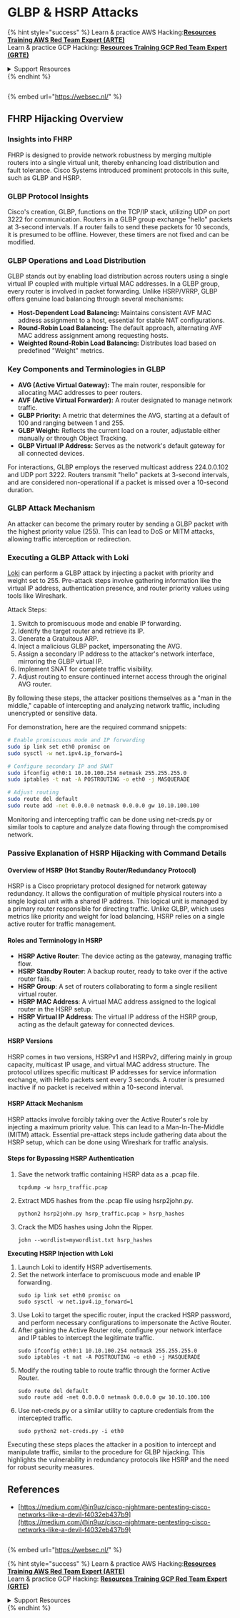 # GLBP & HSRP Attacks

{% hint style="success" %}
Learn & practice AWS Hacking:<img src="/.gitbook/assets/arte.png" alt="" data-size="line">[**Resources Training AWS Red Team Expert (ARTE)**](https://training.khulnasoft.com/courses/arte)<img src="/.gitbook/assets/arte.png" alt="" data-size="line">\
Learn & practice GCP Hacking: <img src="/.gitbook/assets/grte.png" alt="" data-size="line">[**Resources Training GCP Red Team Expert (GRTE)**<img src="/.gitbook/assets/grte.png" alt="" data-size="line">](https://training.khulnasoft.com/courses/grte)

<details>

<summary>Support Resources</summary>

* Check the [**subscription plans**](https://patreon.com/khulnasoft)!
* **Join the** 💬 [**Discord group**](https://discord.gg/hRep4RUj7f) or the [**telegram group**](https://t.me/peass) or **follow** us on **Twitter** 🐦 [**@resources\_live**](https://twitter.com/khulnasoft\_live)**.**
* **Share hacking tricks by submitting PRs to the** [**Resources**](https://github.com/khulnasoft/resources) and [**Resources Cloud**](https://github.com/khulnasoft/resources-cloud) github repos.

</details>
{% endhint %}

<figure><img src="https://pentest.eu/RENDER_WebSec_10fps_21sec_9MB_29042024.gif" alt=""><figcaption></figcaption></figure>

{% embed url="https://websec.nl/" %}


## FHRP Hijacking Overview

### Insights into FHRP
FHRP is designed to provide network robustness by merging multiple routers into a single virtual unit, thereby enhancing load distribution and fault tolerance. Cisco Systems introduced prominent protocols in this suite, such as GLBP and HSRP.

### GLBP Protocol Insights
Cisco's creation, GLBP, functions on the TCP/IP stack, utilizing UDP on port 3222 for communication. Routers in a GLBP group exchange "hello" packets at 3-second intervals. If a router fails to send these packets for 10 seconds, it is presumed to be offline. However, these timers are not fixed and can be modified.

### GLBP Operations and Load Distribution
GLBP stands out by enabling load distribution across routers using a single virtual IP coupled with multiple virtual MAC addresses. In a GLBP group, every router is involved in packet forwarding. Unlike HSRP/VRRP, GLBP offers genuine load balancing through several mechanisms:

- **Host-Dependent Load Balancing:** Maintains consistent AVF MAC address assignment to a host, essential for stable NAT configurations.
- **Round-Robin Load Balancing:** The default approach, alternating AVF MAC address assignment among requesting hosts.
- **Weighted Round-Robin Load Balancing:** Distributes load based on predefined "Weight" metrics.

### Key Components and Terminologies in GLBP
- **AVG (Active Virtual Gateway):** The main router, responsible for allocating MAC addresses to peer routers.
- **AVF (Active Virtual Forwarder):** A router designated to manage network traffic.
- **GLBP Priority:** A metric that determines the AVG, starting at a default of 100 and ranging between 1 and 255.
- **GLBP Weight:** Reflects the current load on a router, adjustable either manually or through Object Tracking.
- **GLBP Virtual IP Address:** Serves as the network's default gateway for all connected devices.

For interactions, GLBP employs the reserved multicast address 224.0.0.102 and UDP port 3222. Routers transmit "hello" packets at 3-second intervals, and are considered non-operational if a packet is missed over a 10-second duration.

### GLBP Attack Mechanism
An attacker can become the primary router by sending a GLBP packet with the highest priority value (255). This can lead to DoS or MITM attacks, allowing traffic interception or redirection.

### Executing a GLBP Attack with Loki
[Loki](https://github.com/raizo62/loki_on_kali) can perform a GLBP attack by injecting a packet with priority and weight set to 255. Pre-attack steps involve gathering information like the virtual IP address, authentication presence, and router priority values using tools like Wireshark.

Attack Steps:
1. Switch to promiscuous mode and enable IP forwarding.
2. Identify the target router and retrieve its IP.
3. Generate a Gratuitous ARP.
4. Inject a malicious GLBP packet, impersonating the AVG.
5. Assign a secondary IP address to the attacker's network interface, mirroring the GLBP virtual IP.
6. Implement SNAT for complete traffic visibility.
7. Adjust routing to ensure continued internet access through the original AVG router.

By following these steps, the attacker positions themselves as a "man in the middle," capable of intercepting and analyzing network traffic, including unencrypted or sensitive data.

For demonstration, here are the required command snippets:

```bash
# Enable promiscuous mode and IP forwarding
sudo ip link set eth0 promisc on
sudo sysctl -w net.ipv4.ip_forward=1

# Configure secondary IP and SNAT
sudo ifconfig eth0:1 10.10.100.254 netmask 255.255.255.0
sudo iptables -t nat -A POSTROUTING -o eth0 -j MASQUERADE

# Adjust routing
sudo route del default
sudo route add -net 0.0.0.0 netmask 0.0.0.0 gw 10.10.100.100
```

Monitoring and intercepting traffic can be done using net-creds.py or similar tools to capture and analyze data flowing through the compromised network.

### Passive Explanation of HSRP Hijacking with Command Details

#### Overview of HSRP (Hot Standby Router/Redundancy Protocol)
HSRP is a Cisco proprietary protocol designed for network gateway redundancy. It allows the configuration of multiple physical routers into a single logical unit with a shared IP address. This logical unit is managed by a primary router responsible for directing traffic. Unlike GLBP, which uses metrics like priority and weight for load balancing, HSRP relies on a single active router for traffic management.

#### Roles and Terminology in HSRP
- **HSRP Active Router**: The device acting as the gateway, managing traffic flow.
- **HSRP Standby Router**: A backup router, ready to take over if the active router fails.
- **HSRP Group**: A set of routers collaborating to form a single resilient virtual router.
- **HSRP MAC Address**: A virtual MAC address assigned to the logical router in the HSRP setup.
- **HSRP Virtual IP Address**: The virtual IP address of the HSRP group, acting as the default gateway for connected devices.

#### HSRP Versions
HSRP comes in two versions, HSRPv1 and HSRPv2, differing mainly in group capacity, multicast IP usage, and virtual MAC address structure. The protocol utilizes specific multicast IP addresses for service information exchange, with Hello packets sent every 3 seconds. A router is presumed inactive if no packet is received within a 10-second interval.

#### HSRP Attack Mechanism
HSRP attacks involve forcibly taking over the Active Router's role by injecting a maximum priority value. This can lead to a Man-In-The-Middle (MITM) attack. Essential pre-attack steps include gathering data about the HSRP setup, which can be done using Wireshark for traffic analysis.

#### Steps for Bypassing HSRP Authentication
1. Save the network traffic containing HSRP data as a .pcap file.
   ```shell
   tcpdump -w hsrp_traffic.pcap
   ```
2. Extract MD5 hashes from the .pcap file using hsrp2john.py.
    ```shell
    python2 hsrp2john.py hsrp_traffic.pcap > hsrp_hashes
    ```
3. Crack the MD5 hashes using John the Ripper.
    ```shell
    john --wordlist=mywordlist.txt hsrp_hashes
    ```

**Executing HSRP Injection with Loki**

1. Launch Loki to identify HSRP advertisements.
2. Set the network interface to promiscuous mode and enable IP forwarding.
    ```shell
    sudo ip link set eth0 promisc on
    sudo sysctl -w net.ipv4.ip_forward=1
    ```
3. Use Loki to target the specific router, input the cracked HSRP password, and perform necessary configurations to impersonate the Active Router.
4. After gaining the Active Router role, configure your network interface and IP tables to intercept the legitimate traffic.
    ```shell
    sudo ifconfig eth0:1 10.10.100.254 netmask 255.255.255.0
    sudo iptables -t nat -A POSTROUTING -o eth0 -j MASQUERADE
    ```
5. Modify the routing table to route traffic through the former Active Router.
    ```shell
    sudo route del default
    sudo route add -net 0.0.0.0 netmask 0.0.0.0 gw 10.10.100.100
    ```
6. Use net-creds.py or a similar utility to capture credentials from the intercepted traffic.
    ```shell
    sudo python2 net-creds.py -i eth0
    ```

Executing these steps places the attacker in a position to intercept and manipulate traffic, similar to the procedure for GLBP hijacking. This highlights the vulnerability in redundancy protocols like HSRP and the need for robust security measures.


## References
- [https://medium.com/@in9uz/cisco-nightmare-pentesting-cisco-networks-like-a-devil-f4032eb437b9](https://medium.com/@in9uz/cisco-nightmare-pentesting-cisco-networks-like-a-devil-f4032eb437b9)

<figure><img src="https://pentest.eu/RENDER_WebSec_10fps_21sec_9MB_29042024.gif" alt=""><figcaption></figcaption></figure>

{% embed url="https://websec.nl/" %}

{% hint style="success" %}
Learn & practice AWS Hacking:<img src="/.gitbook/assets/arte.png" alt="" data-size="line">[**Resources Training AWS Red Team Expert (ARTE)**](https://training.khulnasoft.com/courses/arte)<img src="/.gitbook/assets/arte.png" alt="" data-size="line">\
Learn & practice GCP Hacking: <img src="/.gitbook/assets/grte.png" alt="" data-size="line">[**Resources Training GCP Red Team Expert (GRTE)**<img src="/.gitbook/assets/grte.png" alt="" data-size="line">](https://training.khulnasoft.com/courses/grte)

<details>

<summary>Support Resources</summary>

* Check the [**subscription plans**](https://patreon.com/khulnasoft)!
* **Join the** 💬 [**Discord group**](https://discord.gg/hRep4RUj7f) or the [**telegram group**](https://t.me/peass) or **follow** us on **Twitter** 🐦 [**@resources\_live**](https://twitter.com/khulnasoft\_live)**.**
* **Share hacking tricks by submitting PRs to the** [**Resources**](https://github.com/khulnasoft/resources) and [**Resources Cloud**](https://github.com/khulnasoft/resources-cloud) github repos.

</details>
{% endhint %}

